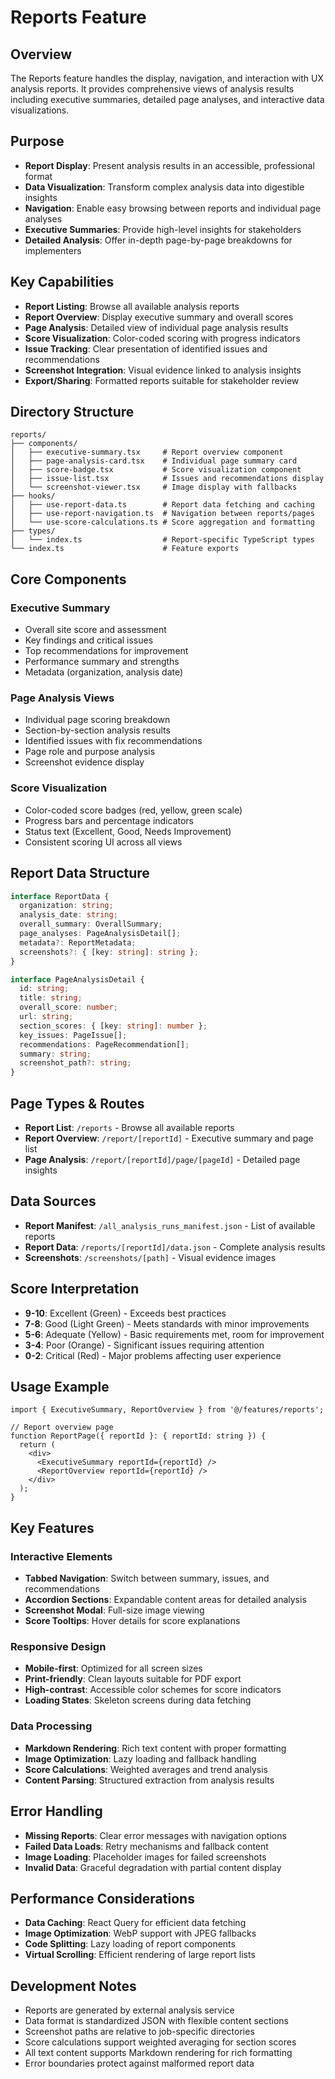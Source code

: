# Reports Feature

## Overview
The Reports feature handles the display, navigation, and interaction with UX analysis reports. It provides comprehensive views of analysis results including executive summaries, detailed page analyses, and interactive data visualizations.

## Purpose
- **Report Display**: Present analysis results in an accessible, professional format
- **Data Visualization**: Transform complex analysis data into digestible insights
- **Navigation**: Enable easy browsing between reports and individual page analyses
- **Executive Summaries**: Provide high-level insights for stakeholders
- **Detailed Analysis**: Offer in-depth page-by-page breakdowns for implementers

## Key Capabilities
- **Report Listing**: Browse all available analysis reports
- **Report Overview**: Display executive summary and overall scores
- **Page Analysis**: Detailed view of individual page analysis results
- **Score Visualization**: Color-coded scoring with progress indicators
- **Issue Tracking**: Clear presentation of identified issues and recommendations
- **Screenshot Integration**: Visual evidence linked to analysis insights
- **Export/Sharing**: Formatted reports suitable for stakeholder review

## Directory Structure
```
reports/
├── components/
│   ├── executive-summary.tsx     # Report overview component
│   ├── page-analysis-card.tsx    # Individual page summary card
│   ├── score-badge.tsx           # Score visualization component
│   ├── issue-list.tsx            # Issues and recommendations display
│   └── screenshot-viewer.tsx     # Image display with fallbacks
├── hooks/
│   ├── use-report-data.ts        # Report data fetching and caching
│   ├── use-report-navigation.ts  # Navigation between reports/pages
│   └── use-score-calculations.ts # Score aggregation and formatting
├── types/
│   └── index.ts                  # Report-specific TypeScript types
└── index.ts                      # Feature exports
```

## Core Components

### Executive Summary
- Overall site score and assessment
- Key findings and critical issues
- Top recommendations for improvement
- Performance summary and strengths
- Metadata (organization, analysis date)

### Page Analysis Views
- Individual page scoring breakdown
- Section-by-section analysis results
- Identified issues with fix recommendations
- Page role and purpose analysis
- Screenshot evidence display

### Score Visualization
- Color-coded score badges (red, yellow, green scale)
- Progress bars and percentage indicators
- Status text (Excellent, Good, Needs Improvement)
- Consistent scoring UI across all views

## Report Data Structure
```typescript
interface ReportData {
  organization: string;
  analysis_date: string;
  overall_summary: OverallSummary;
  page_analyses: PageAnalysisDetail[];
  metadata?: ReportMetadata;
  screenshots?: { [key: string]: string };
}

interface PageAnalysisDetail {
  id: string;
  title: string;
  overall_score: number;
  url: string;
  section_scores: { [key: string]: number };
  key_issues: PageIssue[];
  recommendations: PageRecommendation[];
  summary: string;
  screenshot_path?: string;
}
```

## Page Types & Routes
- **Report List**: `/reports` - Browse all available reports
- **Report Overview**: `/report/[reportId]` - Executive summary and page list
- **Page Analysis**: `/report/[reportId]/page/[pageId]` - Detailed page insights

## Data Sources
- **Report Manifest**: `/all_analysis_runs_manifest.json` - List of available reports
- **Report Data**: `/reports/[reportId]/data.json` - Complete analysis results
- **Screenshots**: `/screenshots/[path]` - Visual evidence images

## Score Interpretation
- **9-10**: Excellent (Green) - Exceeds best practices
- **7-8**: Good (Light Green) - Meets standards with minor improvements
- **5-6**: Adequate (Yellow) - Basic requirements met, room for improvement
- **3-4**: Poor (Orange) - Significant issues requiring attention
- **0-2**: Critical (Red) - Major problems affecting user experience

## Usage Example
```tsx
import { ExecutiveSummary, ReportOverview } from '@/features/reports';

// Report overview page
function ReportPage({ reportId }: { reportId: string }) {
  return (
    <div>
      <ExecutiveSummary reportId={reportId} />
      <ReportOverview reportId={reportId} />
    </div>
  );
}
```

## Key Features

### Interactive Elements
- **Tabbed Navigation**: Switch between summary, issues, and recommendations
- **Accordion Sections**: Expandable content areas for detailed analysis
- **Screenshot Modal**: Full-size image viewing
- **Score Tooltips**: Hover details for score explanations

### Responsive Design
- **Mobile-first**: Optimized for all screen sizes
- **Print-friendly**: Clean layouts suitable for PDF export
- **High-contrast**: Accessible color schemes for score indicators
- **Loading States**: Skeleton screens during data fetching

### Data Processing
- **Markdown Rendering**: Rich text content with proper formatting
- **Image Optimization**: Lazy loading and fallback handling
- **Score Calculations**: Weighted averages and trend analysis
- **Content Parsing**: Structured extraction from analysis results

## Error Handling
- **Missing Reports**: Clear error messages with navigation options
- **Failed Data Loads**: Retry mechanisms and fallback content
- **Image Loading**: Placeholder images for failed screenshots
- **Invalid Data**: Graceful degradation with partial content display

## Performance Considerations
- **Data Caching**: React Query for efficient data fetching
- **Image Optimization**: WebP support with JPEG fallbacks
- **Code Splitting**: Lazy loading of report components
- **Virtual Scrolling**: Efficient rendering of large report lists

## Development Notes
- Reports are generated by external analysis service
- Data format is standardized JSON with flexible content sections
- Screenshot paths are relative to job-specific directories
- Score calculations support weighted averaging for section scores
- All text content supports Markdown rendering for rich formatting
- Error boundaries protect against malformed report data
